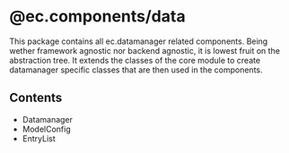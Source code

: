 # @ec.components/data
This package contains all ec.datamanager related components.
Being wether framework agnostic nor backend agnostic, it is lowest fruit on the abstraction tree.
It extends the classes of the core module to create datamanager specific classes that are then used in the components.

## Contents
- Datamanager
- ModelConfig
- EntryList